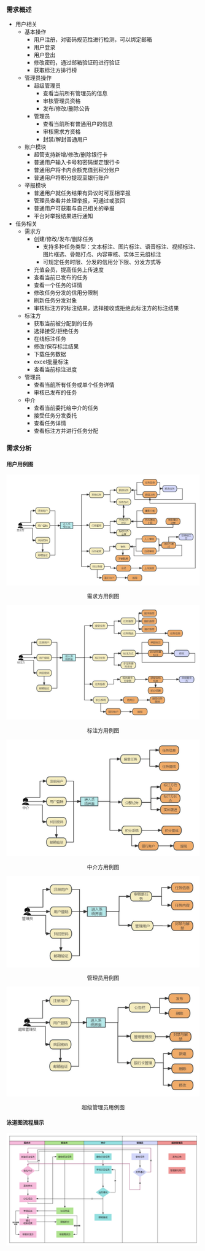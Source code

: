 ### 需求概述

- 用户相关
  - 基本操作
    - 用户注册，对密码规范性进行检测，可以绑定邮箱
    - 用户登录
    - 用户登出
    - 修改密码，通过邮箱验证码进行验证
    - 获取标注方排行榜
  - 管理员操作
    - 超级管理员
      - 查看当前所有管理员的信息
      - 审核管理员资格
      - 发布/修改/删除公告
    - 管理员
      - 查看当前所有普通用户的信息
      - 审核需求方资格
      - 封禁/解封普通用户
  - 账户模块
    - 超管支持新增/修改/删除银行卡
    - 普通用户输入卡号和密码绑定银行卡
    - 普通用户将卡内余额充值到积分账户
    - 普通用户将积分提现至银行账户
  - 举报模块
    - 普通用户就任务结果有异议时可互相举报
    - 管理员查看并处理举报，可通过或驳回
    - 普通用户可获取与自己相关的举报
    - 平台对举报结果进行通知
- 任务相关
  - 需求方
    - 创建/修改/发布/删除任务
      - 支持多种任务类型：文本标注、图片标注、语音标注、视频标注、图片框选、骨骼打点、内容审核、实体三元组标注
      - 可规定任务时限、分发的信用分下限、分发方式等
    - 充值会员，提高任务上传速度
    - 查看当前已发布的任务
    - 查看一个任务的详情
    - 修改任务分发的信用分限制
    - 刷新任务分发对象
    - 审核标注方的标注结果，选择接收或拒绝此标注方的标注结果
  - 标注方
    - 获取当前被分配到的任务
    - 选择接受/拒绝任务
    - 在线标注任务
    - 修改/保存标注结果
    - 下载任务数据
    - excel批量标注
    - 查看当前标注进度
  - 管理员
    - 查看当前所有任务或单个任务详情
    - 审核已发布的任务
  - 中介
    - 查看当前委托给中介的任务
    - 接受任务分发委托
    - 查看任务详情
    - 查看标注方并进行任务分配

### 需求分析

#### 用户用例图

![需求方用例图](images/demander.jpg)
<center>需求方用例图</center>

![标注方用例图](images/worker.jpg)
<center>标注方用例图</center>

![中介方用例图](images/mediary.jpg)
<center>中介方用例图</center>

![标注方用例图](images/manager.jpg)
<center>管理员用例图</center>

![中介方用例图](images/super.jpg)
<center>超级管理员用例图</center>

#### 泳道图流程展示

![哈哈](images/f31af65b6ce0bcda9528c60a968a8bc.jpg)